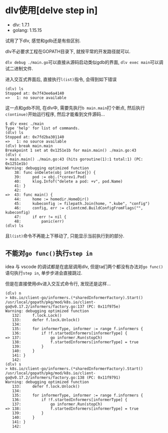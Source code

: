 # dlv使用[delve step in]

- dlv: 1.7.1
- golang: 1.15.15

试用了下dlv, 感觉和gdb还是有些区别.

dlv不必要求工程在GOPATH目录下, 就按平常的开发路径就可以.

`dlv debug ./main.go`可以直接从源码启动类似gdb的界面, `dlv exec main`可以调试二进制文件.

进入交互式界面后, 直接执行`l(ist)`指令, 会得到如下错误

```
(dlv) ls
Stopped at: 0x7f43ee6a4140
=>   1:	no source available
```

这一点和gdb不同, 在dlv中, 需要先执行`b main.main`打个断点, 然后执行`c(ontinue)`开始运行程序, 然后才能看到文件源码...

```console
$ dlv exec ./main
Type 'help' for list of commands.
(dlv) ls
Stopped at: 0x7fd2ba301140
=>   1:	no source available
(dlv) break main.main
Breakpoint 1 set at 0x1251e1b for main.main() ./main.go:43
(dlv) c
> main.main() ./main.go:43 (hits goroutine(1):1 total:1) (PC: 0x1251e1b)
Warning: debugging optimized function
    38:	func onDelete(obj interface{}) {
    39:		pod := obj.(*corev1.Pod)
    40:		klog.Infof("delete a pod: +v", pod.Name)
    41:	}
    42:
=>  43:	func main() {
    44:		home := homedir.HomeDir()
    45:		kubeconfig := filepath.Join(home, ".kube", "config")
    46:		config, err := clientcmd.BuildConfigFromFlags("", kubeconfig)
    47:		if err != nil {
    48:			panic(err)
(dlv) ls
```

且`l(ist)`命令不再能上下移动了, 只能显示当前执行到的部分.

## 不能对`go func()`执行`step in`

idea 与 vscode 的调试都是在底层调用dlv, 但是ta们两个都没有办法对`go func()`语句执行`step in`, 单步步进会直接跳过.

但是在直接使用dlv进入交互式命令行, 发现还是这样...

```
(dlv) n
> k8s.io/client-go/informers.(*sharedInformerFactory).Start() /usr/local/gopath/pkg/mod/k8s.io/client-go@v0.17.2/informers/factory.go:137 (PC: 0x11f975e)
Warning: debugging optimized function
   132:		f.lock.Lock()
   133:		defer f.lock.Unlock()
   134:
   135:		for informerType, informer := range f.informers {
   136:			if !f.startedInformers[informerType] {
=> 137:				go informer.Run(stopCh)
   138:				f.startedInformers[informerType] = true
   139:			}
   140:		}
   141:	}
   142:
(dlv) s
> k8s.io/client-go/informers.(*sharedInformerFactory).Start() /usr/local/gopath/pkg/mod/k8s.io/client-go@v0.17.2/informers/factory.go:138 (PC: 0x11f9791)
Warning: debugging optimized function
   133:		defer f.lock.Unlock()
   134:
   135:		for informerType, informer := range f.informers {
   136:			if !f.startedInformers[informerType] {
   137:				go informer.Run(stopCh)
=> 138:				f.startedInformers[informerType] = true
   139:			}
   140:		}
   141:	}
   142:
```
